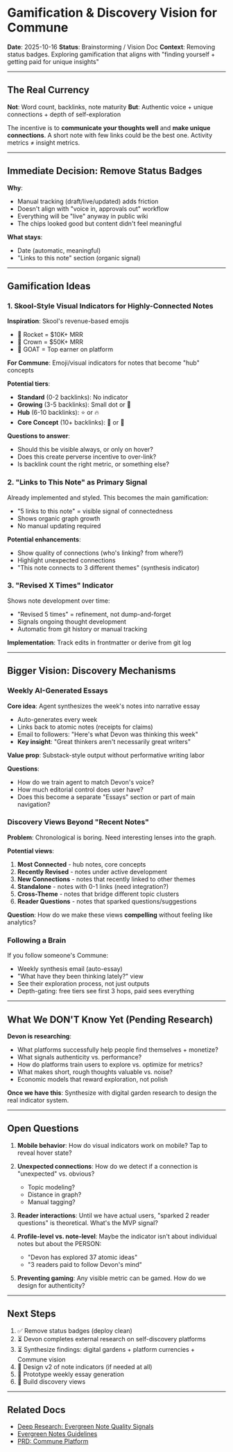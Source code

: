 # Gamification & Discovery Vision for Commune

**Date**: 2025-10-16
**Status**: Brainstorming / Vision Doc
**Context**: Removing status badges. Exploring gamification that aligns with "finding yourself + getting paid for unique insights"

---

## The Real Currency

**Not**: Word count, backlinks, note maturity
**But**: Authentic voice + unique connections + depth of self-exploration

The incentive is to **communicate your thoughts well** and **make unique connections**. A short note with few links could be the best one. Activity metrics ≠ insight metrics.

---

## Immediate Decision: Remove Status Badges

**Why**:
- Manual tracking (draft/live/updated) adds friction
- Doesn't align with "voice in, approvals out" workflow
- Everything will be "live" anyway in public wiki
- The chips looked good but content didn't feel meaningful

**What stays**:
- Date (automatic, meaningful)
- "Links to this note" section (organic signal)

---

## Gamification Ideas

### 1. Skool-Style Visual Indicators for Highly-Connected Notes

**Inspiration**: Skool's revenue-based emojis
- 🚀 Rocket = $10K+ MRR
- 👑 Crown = $50K+ MRR
- 🐐 GOAT = Top earner on platform

**For Commune**: Emoji/visual indicators for notes that become "hub" concepts

**Potential tiers**:
- **Standard** (0-2 backlinks): No indicator
- **Growing** (3-5 backlinks): Small dot or 🌱
- **Hub** (6-10 backlinks): ⭐ or 🔥
- **Core Concept** (10+ backlinks): 💎 or 🧠

**Questions to answer**:
- Should this be visible always, or only on hover?
- Does this create perverse incentive to over-link?
- Is backlink count the right metric, or something else?

### 2. "Links to This Note" as Primary Signal

Already implemented and styled. This becomes the main gamification:
- "5 links to this note" = visible signal of connectedness
- Shows organic graph growth
- No manual updating required

**Potential enhancements**:
- Show quality of connections (who's linking? from where?)
- Highlight unexpected connections
- "This note connects to 3 different themes" (synthesis indicator)

### 3. "Revised X Times" Indicator

Shows note development over time:
- "Revised 5 times" = refinement, not dump-and-forget
- Signals ongoing thought development
- Automatic from git history or manual tracking

**Implementation**: Track edits in frontmatter or derive from git log

---

## Bigger Vision: Discovery Mechanisms

### Weekly AI-Generated Essays

**Core idea**: Agent synthesizes the week's notes into narrative essay
- Auto-generates every week
- Links back to atomic notes (receipts for claims)
- Email to followers: "Here's what Devon was thinking this week"
- **Key insight**: "Great thinkers aren't necessarily great writers"

**Value prop**: Substack-style output without performative writing labor

**Questions**:
- How do we train agent to match Devon's voice?
- How much editorial control does user have?
- Does this become a separate "Essays" section or part of main navigation?

### Discovery Views Beyond "Recent Notes"

**Problem**: Chronological is boring. Need interesting lenses into the graph.

**Potential views**:
1. **Most Connected** - hub notes, core concepts
2. **Recently Revised** - notes under active development
3. **New Connections** - notes that recently linked to other themes
4. **Standalone** - notes with 0-1 links (need integration?)
5. **Cross-Theme** - notes that bridge different topic clusters
6. **Reader Questions** - notes that sparked questions/suggestions

**Question**: How do we make these views **compelling** without feeling like analytics?

### Following a Brain

If you follow someone's Commune:
- Weekly synthesis email (auto-essay)
- "What have they been thinking lately?" view
- See their exploration process, not just outputs
- Depth-gating: free tiers see first 3 hops, paid sees everything

---

## What We DON'T Know Yet (Pending Research)

**Devon is researching**:
- What platforms successfully help people find themselves + monetize?
- What signals authenticity vs. performance?
- How do platforms train users to explore vs. optimize for metrics?
- What makes short, rough thoughts valuable vs. noise?
- Economic models that reward exploration, not polish

**Once we have this**: Synthesize with digital garden research to design the real indicator system.

---

## Open Questions

1. **Mobile behavior**: How do visual indicators work on mobile? Tap to reveal hover state?

2. **Unexpected connections**: How do we detect if a connection is "unexpected" vs. obvious?
   - Topic modeling?
   - Distance in graph?
   - Manual tagging?

3. **Reader interactions**: Until we have actual users, "sparked 2 reader questions" is theoretical. What's the MVP signal?

4. **Profile-level vs. note-level**: Maybe the indicator isn't about individual notes but about the PERSON:
   - "Devon has explored 37 atomic ideas"
   - "3 readers paid to follow Devon's mind"

5. **Preventing gaming**: Any visible metric can be gamed. How do we design for authenticity?

---

## Next Steps

1. ✅ Remove status badges (deploy clean)
2. ⏳ Devon completes external research on self-discovery platforms
3. ⏳ Synthesize findings: digital gardens + platform currencies + Commune vision
4. 🔮 Design v2 of note indicators (if needed at all)
5. 🔮 Prototype weekly essay generation
6. 🔮 Build discovery views

---

## Related Docs

- [Deep Research: Evergreen Note Quality Signals](deep-research/evergreen-note-quality-signals.md)
- [Evergreen Notes Guidelines](EVERGREEN-NOTES.md)
- [PRD: Commune Platform](PRD-commune.md)
